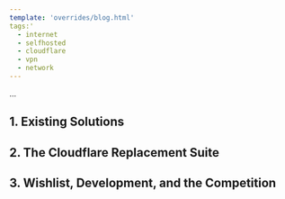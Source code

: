 ```yaml
---
template: 'overrides/blog.html'
tags:'
  - internet
  - selfhosted
  - cloudflare
  - vpn
  - network
---
```


...

## 1. Existing Solutions

## 2. The Cloudflare Replacement Suite

## 3. Wishlist, Development, and the Competition